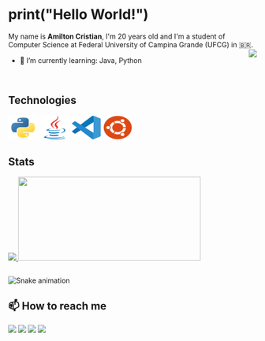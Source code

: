 <!---
comments
--->


# print("Hello World!")
My name is **Amilton Cristian**, I'm 20 years old and I'm a student of Computer Science at Federal University of Campina Grande (UFCG) in :brazil:.
<img align=right height=120 src="https://media.tumblr.com/tumblr_lo1h2bCTeV1qhrjqn.gif">
- 🌱 I’m currently learning:
Java, Python
<br>


## Technologies
<div>
  <img alt="Python" height="50" width="60" src="https://raw.githubusercontent.com/devicons/devicon/master/icons/python/python-original.svg">
  <img alt="Java" height="50" width="60" src="https://raw.githubusercontent.com/devicons/devicon/master/icons/java/java-original.svg">
  <img alt="VSCode" height="50" width="60" src="https://raw.githubusercontent.com/devicons/devicon/master/icons/vscode/vscode-original.svg">
  <img alt="Ubuntu" height="50" width="60" src="https://raw.githubusercontent.com/devicons/devicon/master/icons/ubuntu/ubuntu-plain.svg">
</div>


## Stats
<div>
  <a href="https://github.com/AmiltonCristian">
    <img height="170" src="https://github-readme-stats.vercel.app/api?username=AmiltonCristian&show_icons=true&theme=radical&hide_border=true"/>
    <img height="170" width="370" src="https://github-readme-stats.vercel.app/api/top-langs/?username=AmiltonCristian&layout=compact&theme=radical&hide_border=true"/>
  </a>
</div>

##
![Snake animation](https://github.com/AmiltonCristian/AmiltonCristian/blob/output/github-contribution-grid-snake.svg)


## 📫 How to reach me
[![](https://img.shields.io/badge/-LinkedIn-blue?style=flat&logo=Linkedin&logoColor=white)](https://www.linkedin.com/in/amilton-cabral/)
[![](https://img.shields.io/github/followers/AmiltonCristian?label=follow&style=social)](https://github.com/AmiltonCristian)
[![](https://img.shields.io/badge/-Instagram-c13584?style=flat&labelColor=c13584&logo=instagram&logoColor=white)](https://www.instagram.com/amilton.cristian/)
[![](https://img.shields.io/badge/-Gmail-c14438?style=flat&logo=Gmail&logoColor=white)](mailto:amiltoncristian9@gmail.com)
